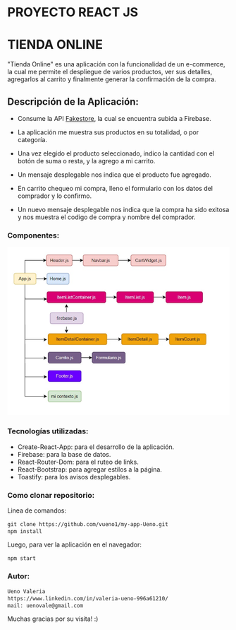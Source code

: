 # PROYECTO REACT JS
# TIENDA ONLINE

"Tienda Online" es una aplicación con la funcionalidad de un e-commerce, la cual me permite el despliegue de varios productos, ver sus detalles, agregarlos al carrito y finalmente generar la confirmación de la compra.

## Descripción de la Aplicación:

* Consume la API [Fakestore](https://fakestoreapi.com/), la cual se encuentra subida a Firebase.

* La aplicación me muestra sus productos en su totalidad, o por categoría. 

* Una vez elegido el producto seleccionado, indico la cantidad con el botón de suma o resta, y la agrego a mi carrito. 

* Un mensaje desplegable nos indica que el producto fue agregado.

* En carrito chequeo mi compra, lleno el formulario con los datos del comprador y lo confirmo.

* Un nuevo mensaje desplegable nos indica que la compra ha sido exitosa y nos muestra el codigo de compra y nombre del comprador.

### Componentes:
![image](https://github.com/vueno1/my-app-Ueno/blob/master/public/croquis.jpg?raw=true)

### Tecnologías utilizadas:

* Create-React-App: para el desarrollo de la aplicación. 
* Firebase: para la base de datos.
* React-Router-Dom: para el ruteo de links.
* React-Bootstrap: para agregar estilos a la página.
* Toastify: para los avisos desplegables.

### Como clonar repositorio: 

Linea de comandos:
```
git clone https://github.com/vueno1/my-app-Ueno.git
npm install
```
Luego, para ver la aplicación en el navegador: 
```
npm start
```

### Autor: 
```
Ueno Valeria 
https://www.linkedin.com/in/valeria-ueno-996a61210/
mail: uenovale@gmail.com
```

Muchas gracias por su visita! :)